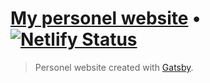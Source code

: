 [My personel website](http://mertkahyaoglu.github.io/) • [![Netlify Status](https://api.netlify.com/api/v1/badges/cc9cf68f-8bd9-4564-99f9-adb553cc15ca/deploy-status)](https://app.netlify.com/sites/mertkahyaoglu/deploys)
=======================

> Personel website created with [Gatsby](https://www.gatsbyjs.org/).